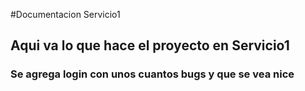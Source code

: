 #Documentacion Servicio1

## Aqui va lo que hace el proyecto en Servicio1


### Se agrega login con unos cuantos bugs y que se vea nice